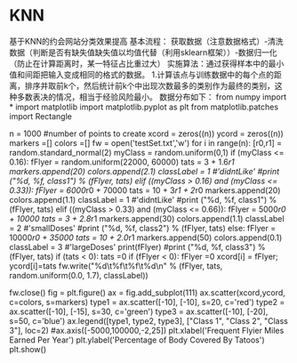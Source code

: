 # KNN
基于KNN的约会网站分类效果提高
基本流程：
获取数据（注意数据格式）-清洗数据（判断是否有缺失值缺失值以均值代替（利用sklearn框架））-数据归一化（防止在计算距离时，某一特征占比重过大）
实施算法：通过获得样本中的最小值和间距把输入变成相同的格式的数据。
1.计算该点与训练数据中的每个点的距离，排序并取前k个，然后统计前k个中出现次数最多的类别作为最终的类别，这种多数表决的情况，相当于经验风险最小。
数据分布如下：
from numpy import *
import matplotlib
import matplotlib.pyplot as plt
from matplotlib.patches import Rectangle


n = 1000 #number of points to create
xcord = zeros((n))
ycord = zeros((n))
markers =[]
colors =[]
fw = open('testSet.txt','w')
for i in range(n):
    [r0,r1] = random.standard_normal(2)
    myClass = random.uniform(0,1)
    if (myClass <= 0.16):
        fFlyer = random.uniform(22000, 60000)
        tats = 3 + 1.6*r1
        markers.append(20)
        colors.append(2.1)
        classLabel = 1 #'didntLike'
        #print ("%d, %f, class1") % (fFlyer, tats)
    elif ((myClass > 0.16) and (myClass <= 0.33)):
        fFlyer = 6000*r0 + 70000
        tats = 10 + 3*r1 + 2*r0
        markers.append(20)
        colors.append(1.1)
        classLabel = 1 #'didntLike'
        #print ("%d, %f, class1") % (fFlyer, tats)
    elif ((myClass > 0.33) and (myClass <= 0.66)):
        fFlyer = 5000*r0 + 10000
        tats = 3 + 2.8*r1
        markers.append(30)
        colors.append(1.1)
        classLabel = 2 #'smallDoses'
        #print ("%d, %f, class2") % (fFlyer, tats)
    else:
        fFlyer = 10000*r0 + 35000
        tats = 10 + 2.0*r1
        markers.append(50)
        colors.append(0.1)
        classLabel = 3 #'largeDoses'
        print(fFlyer)
        #print ("%d, %f, class3") % (fFlyer, tats)
    if (tats < 0): tats =0
    if (fFlyer < 0): fFlyer =0
    xcord[i] = fFlyer; ycord[i]=tats
    fw.write("%d\t%f\t%f\t%d\n" % (fFlyer, tats, random.uniform(0.0, 1.7), classLabel))

fw.close()
fig = plt.figure()
ax = fig.add_subplot(111)
ax.scatter(xcord,ycord, c=colors, s=markers)
type1 = ax.scatter([-10], [-10], s=20, c='red')
type2 = ax.scatter([-10], [-15], s=30, c='green')
type3 = ax.scatter([-10], [-20], s=50, c='blue')
ax.legend([type1, type2, type3], ["Class 1", "Class 2", "Class 3"], loc=2)
#ax.axis([-5000,100000,-2,25])
plt.xlabel('Frequent Flyier Miles Earned Per Year')
plt.ylabel('Percentage of Body Covered By Tatoos')
plt.show()


